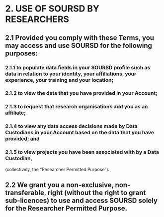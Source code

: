 # 2. USE OF SOURSD BY RESEARCHERS

## 2.1 Provided you comply with these Terms, you may access and use SOURSD for the following purposes:

### 2.1.1 to populate data fields in your SOURSD profile such as data in relation to your identity, your affiliations, your experience, your training and your location;

### 2.1.2 to view the data that you have provided in your Account;

### 2.1.3 to request that research organisations add you as an affiliate;

### 2.1.4 to view any data access decisions made by Data Custodians in your Account based on the data that you have provided; and

### 2.1.5 to view projects you have been associated with by a Data Custodian,

(collectively, the “Researcher Permitted Purpose”).

## 2.2 We grant you a non-exclusive, non-transferable, right (without the right to grant sub-licences) to use and access SOURSD solely for the Researcher Permitted Purpose.
